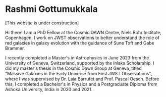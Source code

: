 # Rashmi Gottumukkala

[This website is under construction]

Hi there! I am a PhD Fellow at the Cosmic DAWN Centre, Niels Bohr Institute, Copenhagen. I work on JWST observations to better understand the role of red galaxies in galaxy evolution with the guidance of Sune Toft and Gabe Brammer.

I recently completed a Master's in Astrophysics in June 2023 from the University of Geneva, Switzerland, supported by the Inlaks Scholarship. I did my master's thesis in the Cosmic Dawn Group at Geneva, titled "Massive Galaxies in the Early Universe from First JWST Observations", where I was supervised by Dr. Laia Barrufet and Prof. Pascal Oesch. Before this, I completed a Bachelor's in Physics and a Postgraduate Diploma from Ashoka University, India in 2020 and 2021.
